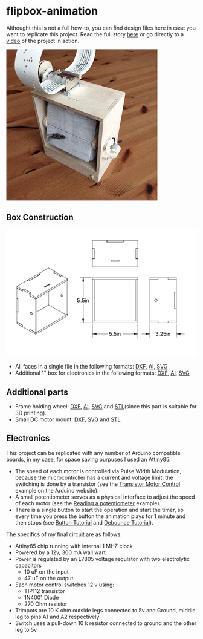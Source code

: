# flipbox-animation

Althought this is not a full how-to, you can find design files here in case you want to replicate this project. 
Read the full story [here](https://wolfcatworkshop.com/index.php/portfolio/drill-powered-flipbook-animation/) or go directly to a [video](https://vimeo.com/235196914) of the project in action.  

![flipbox](https://github.com/wolfcatworkshop/flipbox-animation/blob/master/images/flipbox-featured.jpeg)

## Box Construction
![box schematic](https://github.com/wolfcatworkshop/flipbox-animation/blob/master/images/flipBox-box.jpg)

* All faces in a single file in the following formats: [DXF](/vector-files/all-box-faces.dxf), [AI](/vector-files/all-box-faces.ai), [SVG](/vector-files/all-box-faces.svg)
* Additional 1" box for electronics in the following formats: [DXF](/vector-files/all-box-faces.dxf), [AI](/vector-files/all-box-faces.ai), [SVG](/vector-files/all-box-faces.svg)

## Additional parts
* Frame holding wheel: [DXF](/vector-files/wheel.dxf), [AI](/vector-files/wheel.ai), [SVG](/vector-files/wheel.svg) and [STL](/stl-files/wheel.stl)(since this part is suitable for 3D printing).
* Small DC motor mount: [DXF](/vector-files/motor-mount.dxf), [SVG](/vector-files/motor-mount.svg) and [STL](/stl-files/motor-mount.stl)

## Electronics
This project can be replicated with any number of Arduino compatible boards, in my case, for space saving purpuses I used an Attiny85.

* The speed of each motor is controlled via Pulse Width Modulation, because the microcontroller has a current and voltage limit, the switching is done by a transistor (see the [Transistor Motor Control](https://www.arduino.cc/en/Tutorial/TransistorMotorControl) example on the Arduino website).
* A small potentiometer serves as a physical interface to adjust the speed of each motor (see the [Reading a potentiometer](https://www.arduino.cc/en/tutorial/potentiometer) example).
* There is a single button to start the operation and start the timer, so every time you press the button the animation plays for 1 minute and then stops (see [Button Tutorial](https://www.arduino.cc/en/Tutorial/Button) and [Debounce Tutorial](https://www.arduino.cc/en/Tutorial/Debounce)).

The specifics of my final circuit are as follows:
* Attiny85 chip running with internal 1 MHZ clock
* Powered by a 12v, 300 mA wall wart
* Power is regulated by an L7805 voltage regulator with two electrolytic capacitors
   * 10 uF on the input
   * 47 uF on the output
* Each motor control switches 12 v using:
   * TIP112 transistor
   * 1N4001 Diode
   * 270 Ohm resistor
* Trimpots are 10 K ohm outside legs connected to 5v and Ground, middle leg to pins A1 and A2 respectively
* Switch uses a pull-down 10 k resistor connected to ground and the other leg to 5v






